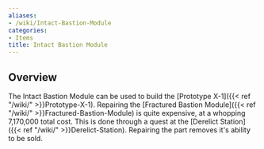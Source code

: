 ```yaml
---
aliases:
- /wiki/Intact-Bastion-Module
categories:
- Items
title: Intact Bastion Module
---
```


## Overview

The Intact Bastion Module can be used to build the [Prototype X-1]({{< ref "/wiki/" >}}Prototype-X-1). Repairing the [Fractured Bastion Module]({{< ref "/wiki/" >}}Fractured-Bastion-Module) is quite expensive, at a whopping 7,170,000 total cost. This is done through a quest at the [Derelict Station]({{< ref "/wiki/" >}}Derelict-Station). Repairing the part removes it's ability to be sold.